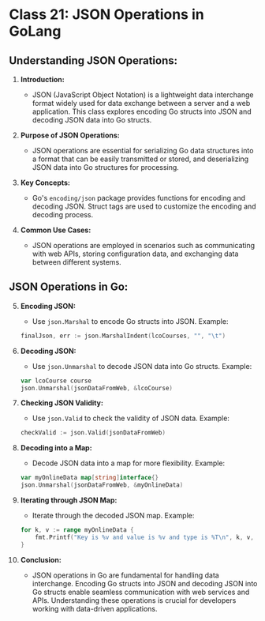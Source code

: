 # Class 21: JSON Operations in GoLang

## Understanding JSON Operations:

1. **Introduction:**
   - JSON (JavaScript Object Notation) is a lightweight data interchange format widely used for data exchange between a server and a web application. This class explores encoding Go structs into JSON and decoding JSON data into Go structs.

2. **Purpose of JSON Operations:**
   - JSON operations are essential for serializing Go data structures into a format that can be easily transmitted or stored, and deserializing JSON data into Go structures for processing.

3. **Key Concepts:**
   - Go's `encoding/json` package provides functions for encoding and decoding JSON. Struct tags are used to customize the encoding and decoding process.

4. **Common Use Cases:**
   - JSON operations are employed in scenarios such as communicating with web APIs, storing configuration data, and exchanging data between different systems.

## JSON Operations in Go:

5. **Encoding JSON:**
   - Use `json.Marshal` to encode Go structs into JSON. Example:
   ```go
   finalJson, err := json.MarshalIndent(lcoCourses, "", "\t")
   ```

6. **Decoding JSON:**
   - Use `json.Unmarshal` to decode JSON data into Go structs. Example:
   ```go
   var lcoCourse course
   json.Unmarshal(jsonDataFromWeb, &lcoCourse)
   ```

7. **Checking JSON Validity:**
   - Use `json.Valid` to check the validity of JSON data. Example:
   ```go
   checkValid := json.Valid(jsonDataFromWeb)
   ```

8. **Decoding into a Map:**
   - Decode JSON data into a map for more flexibility. Example:
   ```go
   var myOnlineData map[string]interface{}
   json.Unmarshal(jsonDataFromWeb, &myOnlineData)
   ```

9. **Iterating through JSON Map:**
   - Iterate through the decoded JSON map. Example:
   ```go
   for k, v := range myOnlineData {
       fmt.Printf("Key is %v and value is %v and type is %T\n", k, v, v)
   }
   ```

10. **Conclusion:**
    - JSON operations in Go are fundamental for handling data interchange. Encoding Go structs into JSON and decoding JSON into Go structs enable seamless communication with web services and APIs. Understanding these operations is crucial for developers working with data-driven applications.

